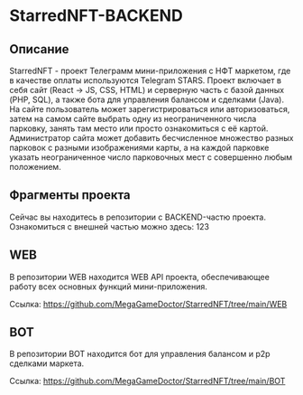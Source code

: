 # StarredNFT-BACKEND
## Описание
StarredNFT - проект Телеграмм мини-приложения с НФТ маркетом, где в качестве оплаты используются Telegram STARS. Проект включает в себя сайт (React -> JS, CSS, HTML) и серверную часть с базой данных (PHP, SQL), а также бота для управления балансом и сделками (Java). На сайте пользователь может зарегистрироваться или авторизоваться, затем на самом сайте выбрать одну из неограниченного числа парковку, занять там место или просто ознакомиться с её картой. Администратор сайта может добавить бесчисленное множество разных парковок с разными изображениями карты, а на каждой парковке указать неограниченное число парковочных мест с совершенно любым положением.
## Фрагменты проекта
Сейчас вы находитесь в репозитории с BACKEND-частю проекта. Ознакомиться с внешней частью можно здесь: 123
## WEB
В репозитории WEB находится WEB API проекта, обеспечивающее работу всех основных функций мини-приложения.

Ссылка: https://github.com/MegaGameDoctor/StarredNFT/tree/main/WEB
## BOT
В репозитории BOT находится бот для управления балансом и p2p сделками маркета.

Ссылка: https://github.com/MegaGameDoctor/StarredNFT/tree/main/BOT
